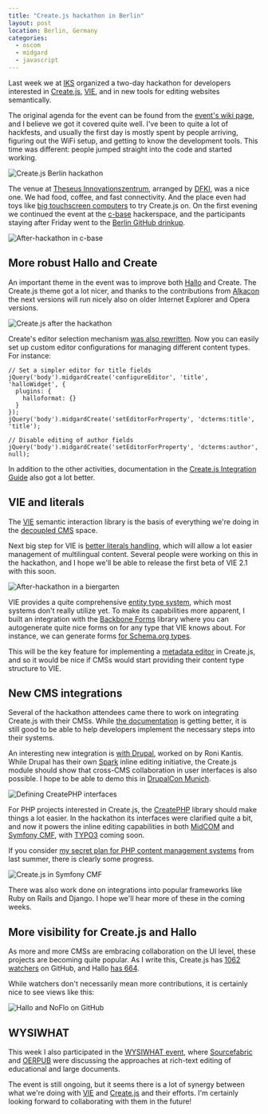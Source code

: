 ```yaml
---
title: "Create.js hackathon in Berlin"
layout: post
location: Berlin, Germany
categories:
  - oscom
  - midgard
  - javascript
---
```

Last week we at [IKS](http://www.iks-project.eu/) organized a two-day hackathon for developers interested in [Create.js](http://createjs.org), [VIE](http://viejs.org), and in new tools for editing websites semantically.

The original agenda for the event can be found from the [event's wiki page](http://wiki.iks-project.eu/index.php/DevWorkshops/VieBerlin), and I believe we got it covered quite well. I've been to quite a lot of hackfests, and usually the first day is mostly spent by people arriving, figuring out the WiFi setup, and getting to know the development tools. This time was different: people jumped straight into the code and started working.

![Create.js Berlin hackathon](https://s3.eu-central-1.amazonaws.com/bergie-iki-fi/createjs-berlin-hackathon1.jpg)

The venue at [Theseus Innovationszentrum](http://theseus-programm.de/de/tiz.php), arranged by [DFKI](http://www.dfki.de/web), was a nice one. We had food, coffee, and fast connectivity. And the place even had toys like [big touchscreen computers](http://youtu.be/A1QkA-yceic) to try Create.js on. On the first evening we continued the event at the [c-base](http://c-base.org/) hackerspace, and the participants staying after Friday went to the [Berlin GitHub drinkup](https://github.com/blog/1203-berlin-drinkup).

![After-hackathon in c-base](https://s3.eu-central-1.amazonaws.com/bergie-iki-fi/createjs-berlin-hackathon2.jpg)

## More robust Hallo and Create

An important theme in the event was to improve both [Hallo](http://hallojs.org/) and Create. The Create.js theme got a lot nicer, and thanks to the contributions from [Alkacon](http://www.alkacon.com/en/) the next versions will run nicely also on older Internet Explorer and Opera versions.

![Create.js after the hackathon](https://s3.eu-central-1.amazonaws.com/bergie-iki-fi/createjs-after-berlin-hackathon.png)

Create's editor selection mechanism [was also rewritten](https://github.com/bergie/create/issues/62). Now you can easily set up custom editor configurations for managing different content types. For instance:

    // Set a simpler editor for title fields
    jQuery('body').midgardCreate('configureEditor', 'title', 'halloWidget', {
      plugins: {
        halloformat: {}
      }
    });
    jQuery('body').midgardCreate('setEditorForProperty', 'dcterms:title', 'title');

    // Disable editing of author fields
    jQuery('body').midgardCreate('setEditorForProperty', 'dcterms:author', null);

In addition to the other activities, documentation in the [Create.js Integration Guide](http://createjs.org/guide/) also got a lot better.

## VIE and literals

The [VIE](http://viejs.org) semantic interaction library is the basis of everything we're doing in the [decoupled CMS](http://bergie.iki.fi/blog/decoupling_content_management/) space.

Next big step for VIE is [better literals handling](https://github.com/bergie/VIE/issues/114), which will allow a lot easier management of multilingual content. Several people were working on this in the hackathon, and I hope we'll be able to release the first beta of VIE 2.1 with this soon.

![After-hackathon in a biergarten](https://s3.eu-central-1.amazonaws.com/bergie-iki-fi/createjs-berlin-hackathon4.jpg)

VIE provides a quite comprehensive [entity type system](http://viejs.org/docs/2.0.0/src/Type.js.html), which most systems don't really utilize yet. To make its capabilities more apparent, I built an integration with the [Backbone Forms](https://github.com/powmedia/backbone-forms) library where you can autogenerate quite nice forms on for any type that VIE knows about. For instance, we can generate forms [for Schema.org types](http://viejs.org/widgets/forms/).

This will be the key feature for implementing a [metadata editor](https://github.com/bergie/create/issues/59) in Create.js, and so it would be nice if CMSs would start providing their content type structure to VIE.

## New CMS integrations

Several of the hackathon attendees came there to work on integrating Create.js with their CMSs. While [the documentation](http://createjs.org/guide/) is getting better, it is still good to be able to help developers implement the necessary steps into their systems.

An interesting new integration is [with Drupal](http://drupal.org/project/create), worked on by Roni Kantis. While Drupal has their own [Spark](http://drupal.org/project/spark) inline editing initiative, the Create.js module should show that cross-CMS collaboration in user interfaces is also possible. I hope to be able to demo this in [DrupalCon Munich](http://munich2012.drupal.org/program/sessions/decoupling-content-management).

![Defining CreatePHP interfaces](https://s3.eu-central-1.amazonaws.com/bergie-iki-fi/createjs-berlin-hackathon3.jpg)

For PHP projects interested in Create.js, the [CreatePHP](https://github.com/flack/createphp) library should make things a lot easier. In the hackathon its interfaces were clarified quite a bit, and now it powers the inline editing capabilities in both [MidCOM](http://midgard-project.org/midcom/) and [Symfony CMF](http://cmf.symfony.com/), with [TYPO3](http://typo3.org/news/article/typo3-phoenix-becomes-iks-early-adaptor/) coming soon.

If you consider [my secret plan for PHP content management systems](/blog/my_secret_agenda_for_php_content_management_systems/) from last summer, there is clearly some progress.

![Create.js in Symfony CMF](https://s3.eu-central-1.amazonaws.com/bergie-iki-fi/createjs-symfony-after-berlin-hackathon.png)

There was also work done on integrations into popular frameworks like Ruby on Rails and Django. I hope we'll hear more of these in the coming weeks.

## More visibility for Create.js and Hallo

As more and more CMSs are embracing collaboration on the UI level, these projects are becoming quite popular. As I write this, Create.js has [1062 watchers](https://github.com/bergie/create) on GitHub, and Hallo [has 664](https://github.com/bergie/hallo).

While watchers don't necessarily mean more contributions, it is certainly nice to see views like this:

![Hallo and NoFlo on GitHub](https://s3.eu-central-1.amazonaws.com/bergie-iki-fi/github-coffeescript-noflo-hallo.png)

## WYSIWHAT

This week I also participated in the [WYSIWHAT event](https://www.sourcefabric.org/en/community/blog/1268/), where [Sourcefabric](https://www.sourcefabric.org/en/) and [OERPUB](http://oerpub.org/) were discussing the approaches at rich-text editing of educational and large documents.

The event is still ongoing, but it seems there is a lot of synergy between what we're doing with [VIE](http://viejs.org) and [Create.js](http://createjs.org) and their efforts. I'm certainly looking forward to collaborating with them in the future!
